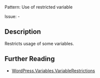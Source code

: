 Pattern: Use of restricted variable

Issue: -

## Description

Restricts usage of some variables.

## Further Reading

* [WordPress.Variables.VariableRestrictions](https://github.com/WordPress/WordPress-Coding-Standards/tree/develop/WordPress/Sniffs/Variables/VariableRestrictionsSniff.php)